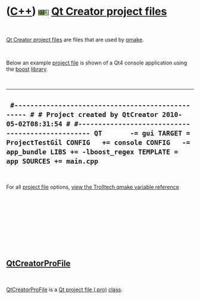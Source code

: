 
 

 

 

 

 

([C++](Cpp.md)) ![Qt](PicQt.png)![Qt Creator](PicQtCreator.png) [Qt Creator project files](CppQtProjectFile.md)
=================================================================================================================

 

[Qt Creator project files](CppQtProjectFile.md) are files that are used
by [qmake](CppQmake.md).

 

Below an example [project file](CppQtProjectFile.md) is shown of a Qt4
console application using the [boost](CppBoost.md)
[library](CppLibrary.md).

 

  -------------------------------------------------------------------------------------------------------------------------------------------------------------------------------------------------------------------------------------------------------------------------------------------------------------
  ` #------------------------------------------------- # # Project created by QtCreator 2010-05-02T08:31:54 # #------------------------------------------------- QT       -= gui TARGET = ProjectTestGil CONFIG   += console CONFIG   -= app_bundle LIBS += -lboost_regex TEMPLATE = app SOURCES += main.cpp`
  -------------------------------------------------------------------------------------------------------------------------------------------------------------------------------------------------------------------------------------------------------------------------------------------------------------

 

For all [project file](CppQtProjectFile.md) options, [view the
Trolltech qmake variable
reference](http://doc.trolltech.com/4.2/qmake-variable-reference.html)

 

 

 

 

 

[QtCreatorProFile](CppQtCreatorProFile.md)
-------------------------------------------

 

[QtCreatorProFile](CppQtCreatorProFile.md) is a [Qt project file
(.pro)](CppQtProjectFile.md) [class](CppClass.md).

 

 

 

 

 

 

